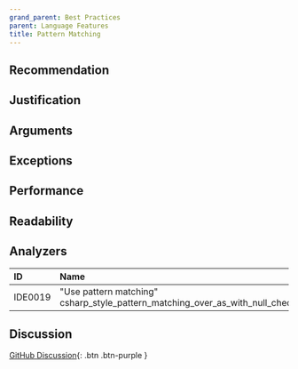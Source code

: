 ```yaml
---
grand_parent: Best Practices
parent: Language Features
title: Pattern Matching
---
```


## Recommendation

## Justification

## Arguments

## Exceptions

## Performance

## Readability

## Analyzers

| ID | Name | Value
|:-|:-|:-|
| IDE0019 | "Use pattern matching"<br>csharp_style_pattern_matching_over_as_with_null_check | |

## Discussion

[GitHub Discussion](){: .btn .btn-purple }
